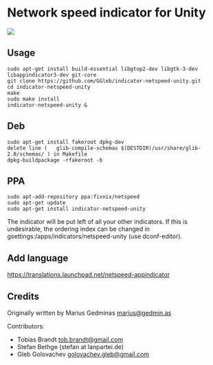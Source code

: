 Network speed indicator for Unity
=================================

![](https://raw.github.com/GGleb/indicator-netspeed-unity/master/screenshot.png)

Usage
-----

```
sudo apt-get install build-essential libgtop2-dev libgtk-3-dev libappindicator3-dev git-core
git clone https://github.com/GGleb/indicator-netspeed-unity.git
cd indicator-netspeed-unity
make
sudo make install
indicator-netspeed-unity &
```

Deb
-----

```
sudo apt-get install fakeroot dpkg-dev
delete line (	glib-compile-schemas $(DESTDIR)/usr/share/glib-2.0/schemas/ ) in Makefile
dpkg-buildpackage -rfakeroot -b

```

PPA
-----

```
sudo apt-add-repository ppa:fixnix/netspeed
sudo apt-get update
sudo apt-get install indicator-netspeed-unity

```

The indicator will be put left of all your other indicators. If this is undesirable, the ordering
index can be changed in gsettings:/apps/indicators/netspeed-unity (use dconf-editor).

Add language
-------
https://translations.launchpad.net/netspeed-appindicator

Credits
-------

Originally written by Marius Gedminas <marius@gedmin.as>

Contributors:

- Tobias Brandt <tob.brandt@gmail.com>
- Stefan Bethge (stefan at lanpartei.de)
- Gleb Golovachev <golovachev.gleb@gmail.com>

